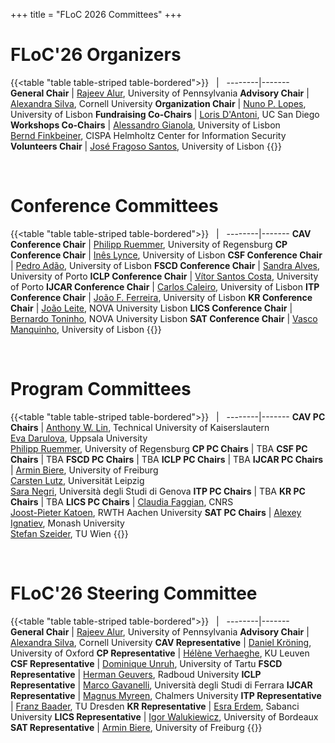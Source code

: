 +++
title = "FLoC 2026 Committees"
+++

# FLoC'26 Organizers

{{<table "table table-striped table-bordered">}}
 &nbsp; | &nbsp;
--------|-------
**General Chair**         | [Rajeev Alur](https://www.cis.upenn.edu/~alur/), University of Pennsylvania
**Advisory Chair**        | [Alexandra Silva](https://alexandrasilva.org), Cornell University
**Organization Chair**    | [Nuno P. Lopes](https://web.ist.utl.pt/nuno.lopes/), University of Lisbon
**Fundraising Co-Chairs** | [Loris D'Antoni](https://cseweb.ucsd.edu/~ldantoni/), UC San Diego
**Workshops Co-Chairs**   | [Alessandro Gianola](https://arsr.inesc-id.pt/~agianola/), University of Lisbon<br>[Bernd Finkbeiner](https://finkbeiner.groups.cispa.de/people/finkbeiner.html), CISPA Helmholtz Center for Information Security
**Volunteers Chair**      | [José Fragoso Santos](https://web.ist.utl.pt/jose.fragoso/), University of Lisbon
{{</table>}}

<br>

# Conference Committees

{{<table "table table-striped table-bordered">}}
 &nbsp; | &nbsp;
--------|-------
**CAV Conference Chair**   | [Philipp Ruemmer](http://www.philipp.ruemmer.org), University of Regensburg
**CP Conference Chair**    | [Inês Lynce](https://sat.inesc-id.pt/~ines/), University of Lisbon
**CSF Conference Chair**   | [Pedro Adão](https://www.math.tecnico.ulisboa.pt/~padao/), University of Lisbon
**FSCD Conference Chair**  | [Sandra Alves](https://www.dcc.fc.up.pt/~sandra/Home/Home.html), University of Porto
**ICLP Conference Chair**  | [Vítor Santos Costa](https://www.dcc.fc.up.pt/~vsc/), University of Porto
**IJCAR Conference Chair** | [Carlos Caleiro](https://sqig.math.tecnico.ulisboa.pt/ccal), University of Lisbon
**ITP Conference Chair**   | [João F. Ferreira](https://joaoff.com), University of Lisbon
**KR Conference Chair**    | [João Leite](https://userweb.fct.unl.pt/~jleite/), NOVA University Lisbon
**LICS Conference Chair**  | [Bernardo Toninho](http://ctp.di.fct.unl.pt/~btoninho/), NOVA University Lisbon
**SAT Conference Chair**   | [Vasco Manquinho](https://sat.inesc-id.pt/~vmm/), University of Lisbon
{{</table>}}

<br>

# Program Committees
{{<table "table table-striped table-bordered">}}
 &nbsp; | &nbsp;
--------|-------
**CAV PC Chairs**   | [Anthony W. Lin](https://anthonywlin.github.io), Technical University of Kaiserslautern<br>[Eva Darulova](https://malyzajko.github.io), Uppsala University<br>[Philipp Ruemmer](http://www.philipp.ruemmer.org), University of Regensburg
**CP PC Chairs**    | TBA
**CSF PC Chairs**   | TBA
**FSCD PC Chairs**  | TBA
**ICLP PC Chairs**  | TBA
**IJCAR PC Chairs** | [Armin Biere](https://cca.informatik.uni-freiburg.de/biere/), University of Freiburg<br>[Carsten Lutz](https://home.uni-leipzig.de/clu/), Universität Leipzig<br>[Sara Negri](https://sites.google.com/view/saranegri/home), Università degli Studi di Genova
**ITP PC Chairs**   | TBA
**KR PC Chairs**    | TBA
**LICS PC Chairs**  | [Claudia Faggian](https://www.irif.fr/~faggian/), CNRS<br>[Joost-Pieter Katoen](https://www-i2.informatik.rwth-aachen.de/~katoen/), RWTH Aachen University
**SAT PC Chairs**   | [Alexey Ignatiev](https://alexeyignatiev.github.io), Monash University<br>[Stefan Szeider](https://www.ac.tuwien.ac.at/people/szeider/), TU Wien
{{</table>}}

<br>

# FLoC'26 Steering Committee
{{<table "table table-striped table-bordered">}}
 &nbsp; | &nbsp;
--------|-------
**General Chair**        | [Rajeev Alur](https://www.cis.upenn.edu/~alur/), University of Pennsylvania
**Advisory Chair**       | [Alexandra Silva](https://alexandrasilva.org), Cornell University
**CAV Representative**   | [Daniel Kröning](https://www.kroening.com), University of Oxford
**CP Representative**    | [Hélène Verhaeghe](https://hverhaeghe.bitbucket.io), KU Leuven
**CSF Representative**   | [Dominique Unruh](https://kodu.ut.ee/~unruh/), University of Tartu
**FSCD Representative**  | [Herman Geuvers](https://cs.ru.nl/~herman/), Radboud University
**ICLP Representative**  | [Marco Gavanelli](https://docente.unife.it/docenti-en/marco.gavanelli?set_language=en), Università degli Studi di Ferrara
**IJCAR Representative** | [Magnus Myreen](https://www.cse.chalmers.se/~myreen/), Chalmers University
**ITP Representative**   | [Franz Baader](https://tu-dresden.de/ing/informatik/thi/lat/die-professur/franz-baader), TU Dresden
**KR Representative**    | [Esra Erdem](https://people.sabanciuniv.edu/esraerdem/), Sabanci University
**LICS Representative**  | [Igor Walukiewicz](https://www.labri.fr/perso/igw/), University of Bordeaux
**SAT Representative**   | [Armin Biere](https://cca.informatik.uni-freiburg.de/biere/), University of Freiburg
{{</table>}}
